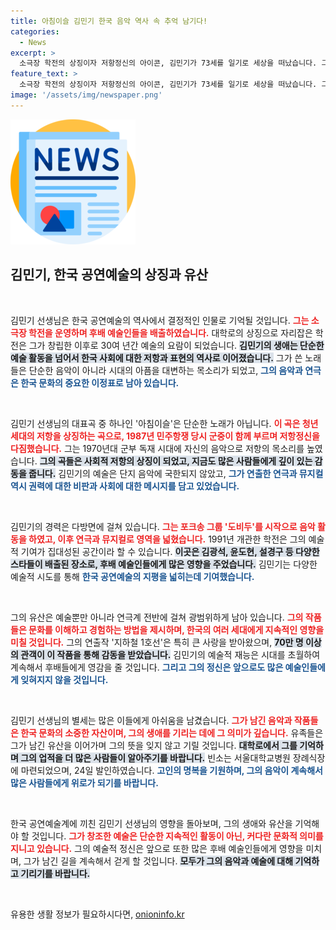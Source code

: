 ```yaml
---
title: 아침이슬 김민기 한국 음악 역사 속 추억 남기다!
categories:
  - News
excerpt: >
  소극장 학전의 상징이자 저항정신의 아이콘, 김민기가 73세를 일기로 세상을 떠났습니다. 그가 남긴 음악과 공연의 유산은 한국 예술계에 지대한 영향을 미쳤습니다.
feature_text: >
  소극장 학전의 상징이자 저항정신의 아이콘, 김민기가 73세를 일기로 세상을 떠났습니다. 그가 남긴 음악과 공연의 유산은 한국 예술계에 지대한 영향을 미쳤습니다.
image: '/assets/img/newspaper.png'
---
```


<p><img src="/assets/img/newspaper.png" alt="kimp 속보" /></p>

<h2 data-ke-size="size26">김민기, 한국 공연예술의 상징과 유산</h2>

<p data-ke-size="size16">&nbsp;</p> 

<p>김민기 선생님은 한국 공연예술의 역사에서 결정적인 인물로 기억될 것입니다. <b><span style="color: #ee2323;">그는 소극장 학전을 운영하며 후배 예술인들을 배출하였습니다.</span></b> 대학로의 상징으로 자리잡은 학전은 그가 창립한 이후로 30여 년간 예술의 요람이 되었습니다. <b><span style="background-color: #21538527;">김민기의 생애는 단순한 예술 활동을 넘어서 한국 사회에 대한 저항과 표현의 역사로 이어졌습니다.</span></b> 그가 쓴 노래들은 단순한 음악이 아니라 시대의 아픔을 대변하는 목소리가 되었고, <b><span style="color: #1a5490;">그의 음악과 연극은 한국 문화의 중요한 이정표로 남아 있습니다.</span></b> </p>

<p data-ke-size="size16">&nbsp;</p> 

<p>김민기 선생님의 대표곡 중 하나인 '아침이슬'은 단순한 노래가 아닙니다. <b><span style="color: #ee2323;">이 곡은 청년 세대의 저항을 상징하는 곡으로, 1987년 민주항쟁 당시 군중이 함께 부르며 저항정신을 다짐했습니다.</span></b> 그는 1970년대 군부 독재 시대에 자신의 음악으로 저항의 목소리를 높였습니다. <b><span style="background-color: #21538527;">그의 곡들은 사회적 저항의 상징이 되었고, 지금도 많은 사람들에게 깊이 있는 감동을 줍니다.</span></b> 김민기의 예술은 단지 음악에 국한되지 않았고, <b><span style="color: #1a5490;">그가 연출한 연극과 뮤지컬 역시 권력에 대한 비판과 사회에 대한 메시지를 담고 있었습니다.</span></b> </p>

<p data-ke-size="size16">&nbsp;</p> 

<p>김민기의 경력은 다방면에 걸쳐 있습니다. <b><span style="color: #ee2323;">그는 포크송 그룹 '도비두'를 시작으로 음악 활동을 하였고, 이후 연극과 뮤지컬로 영역을 넓혔습니다.</span></b> 1991년 개관한 학전은 그의 예술적 기여가 집대성된 공간이라 할 수 있습니다. <b><span style="background-color: #21538527;">이곳은 김광석, 윤도현, 설경구 등 다양한 스타들이 배출된 장소로, 후배 예술인들에게 많은 영향을 주었습니다.</span></b> 김민기는 다양한 예술적 시도를 통해 <b><span style="color: #1a5490;">한국 공연예술의 지평을 넓히는데 기여했습니다.</span></b> </p>

<p data-ke-size="size16">&nbsp;</p> 

<p>그의 유산은 예술뿐만 아니라 연극계 전반에 걸쳐 광범위하게 남아 있습니다. <b><span style="color: #ee2323;">그의 작품들은 문화를 이해하고 경험하는 방법을 제시하며, 한국의 여러 세대에게 지속적인 영향을 미칠 것입니다.</span></b>  그의 연출작 '지하철 1호선'은 특히 큰 사랑을 받아왔으며, <b><span style="background-color: #21538527;">70만 명 이상의 관객이 이 작품을 통해 감동을 받았습니다.</span></b> 김민기의 예술적 재능은 시대를 초월하여 계속해서 후배들에게 영감을 줄 것입니다. <b><span style="color: #1a5490;">그리고 그의 정신은 앞으로도 많은 예술인들에게 잊혀지지 않을 것입니다.</span></b> </p>

<p data-ke-size="size16">&nbsp;</p> 

<p>김민기 선생님의 별세는 많은 이들에게 아쉬움을 남겼습니다. <b><span style="color: #ee2323;">그가 남긴 음악과 작품들은 한국 문화의 소중한 자산이며, 그의 생애를 기리는 데에 그 의미가 깊습니다.</span></b> 유족들은 그가 남긴 유산을 이어가며 그의 뜻을 잊지 않고 기릴 것입니다. <b><span style="background-color: #21538527;">대학로에서 그를 기억하며 그의 업적을 더 많은 사람들이 알아주기를 바랍니다.</span></b> 빈소는 서울대학교병원 장례식장에 마련되었으며, 24일 발인하였습니다. <b><span style="color: #1a5490;">고인의 명복을 기원하며, 그의 음악이 계속해서 많은 사람들에게 위로가 되기를 바랍니다.</span></b> </p>

<p data-ke-size="size16">&nbsp;</p> 

<p>한국 공연예술계에 끼친 김민기 선생님의 영향을 돌아보며, 그의 생애와 유산을 기억해야 할 것입니다. <b><span style="color: #ee2323;">그가 창조한 예술은 단순한 지속적인 활동이 아닌, 커다란 문화적 의미를 지니고 있습니다.</span></b> 그의 예술적 정신은 앞으로 또한 많은 후배 예술인들에게 영향을 미치며, 그가 남긴 길을 계속해서 걷게 할 것입니다. <b><span style="background-color: #21538527;">모두가 그의 음악과 예술에 대해 기억하고 기리기를 바랍니다.</span></b> </p>

<p data-ke-size="size16">&nbsp;</p>
유용한 생활 정보가 필요하시다면, <a href="https://onioninfo.kr" rel="dofollow">onioninfo.kr</a>


